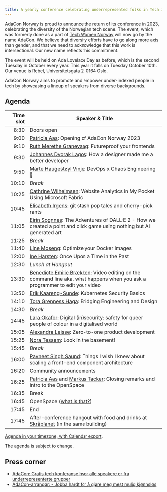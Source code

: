 ```yaml
---
title: A yearly conference celebrating underrepresented folks in Tech in Norway
---
```


AdaCon Norway is proud to announce the return of its conference in 2023,
celebrating the diversity of the Norwegian tech scene. The event, which was
formerly done as a part of [Tech Women Norway](https://techwomen.no/) will now
go by the name AdaCon. We believe that diversity efforts have to go along more
axis than gender, and that we need to acknowledge that this work is
intersectional. Our new name reflects this commitment.

The event will be held on Ada Lovelace Day as before, which is the second
Tuesday in October every year. This year it falls on Tuesday October 10th. Our
venue is Rebel, Universitetsgata 2, 0164 Oslo.

AdaCon Norway aims to promote and empower under-indexed people in tech by
showcasing a lineup of speakers from diverse backgrounds.

## Agenda

| Time slot | Speaker & Title                                                                                                                                                  |
| --------: | ---------------------------------------------------------------------------------------------------------------------------------------------------------------- |
|      8:30 | Doors open                                                                                                                                                       |
|      9:00 | [Patricia Aas](/speaker/patricia-aas): Opening of AdaCon Norway 2023                                                                                             |
|      9:10 | [Ruth Merethe Granevang](/speaker/ruth-merethe-granevang): Futureproof your frontends                                                                            |
|      9:30 | [Johannes Dvorak Lagos](/speaker/johannes-dvorak-lagos): How a designer made me a better developer                                                               |
|      9:50 | [Marte Haugestøyl Vinje](/speaker/marte-haugestoyl-vinje): DevOps x Chaos Engineering 👾                                                                         |
|     10:10 | _Break_                                                                                                                                                          |
|     10:25 | [Cathrine Wilhelmsen](/speaker/cathrine-wilhelmsen): Website Analytics in My Pocket Using Microsoft Fabric                                                       |
|     10:45 | [Elisabeth Irgens](/speaker/elisabeth-irgens): git stash pop tales and cherry-pick rants                                                                         |
|     11:05 | [Eirin Sognnes](/speaker/eirin-sognnes): The Adventures of DALL·E 2 - How we created a point and click game using nothing but AI generated art                   |
|     11:25 | _Break_                                                                                                                                                          |
|     11:40 | [Line Moseng](/speaker/line-moseng): Optimize your Docker images                                                                                                 |
|     12:00 | [Ine Harsten](/speaker/ine-harsten): Once Upon a Time in the Past                                                                                                |
|     12:30 | _Lunch at Hangout_                                                                                                                                               |
|     13:30 | [Benedicte Emilie Brækken](/speaker/benedicte-emilie-braekken): Video editing on the command line aka. what happens when you ask a programmer to edit your video |
|     13:50 | [Erik Kaareng-Sunde](/speaker/erik-kaareng-sunde): Kubernetes Security Basics                                                                                    |
|     14:10 | [Tora Grenness Haga](/speaker/tora-grenness-haga): Bridging Engineering and Design                                                                               |
|     14:30 | _Break_                                                                                                                                                          |
|     14:45 | [Lara Okafor](/speaker/lara-okafor): Digital (in)security: safety for queer people of colour in a digitalised world                                              |
|     15:05 | [Alexandra Leisse](/speaker/alexandra-leisse): Zero-to-one product development                                                                                   |
|     15:25 | [Nora Tessem](/speaker/nora-tessem): Look in the basement!                                                                                                       |
|     15:45 | _Break_                                                                                                                                                          |
|     16:00 | [Pavneet Singh Saund](/speaker/pavneet-singh-saund): Things I wish I knew about scaling a front-end component architecture                                       |
|     16:20 | Community announcements                                                                                                                                          |
|     16:25 | [Patricia Aas](/speaker/patricia-aas) and [Markus Tacker](/speaker/markus-tacker): Closing remarks and intro to the OpenSpace                                    |
|     16:35 | Break                                                                                                                                                            |
|     16:45 | OpenSpace ([what is that?](https://www.liberatingstructures.com/25-open-space-technology/))                                                                      |
|     17:45 | End                                                                                                                                                              |
|     17:45 | After-conference hangout with food and drinks at [Skråplanet](https://skraplanet.no/) (in the same building)                                                     |

[Agenda in your timezone, with Calendar export](https://4wer.short.gy/adaCon2023).

The agenda is subject to change.

## Press corner

- [AdaCon: Gratis tech konferanse hvor alle speakere er fra underrepresenterte grupper](https://adacon.no/announcing-adacon-2023-no/)
- [AdaCon-arrangør: - Jobba hardt for å gjøre meg mest mulig kjønnsløs](https://www.kode24.no/artikkel/adacon-arrangor-jobba-hardt-for-a-gjore-meg-mest-mulig-kjonnslos/80137380)
